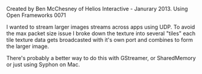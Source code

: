 Created by Ben McChesney of Helios Interactive - Janurary 2013.
Using Open Frameworks 0071

I wanted to stream larger images streams across apps using UDP. 
To avoid the max packet size issue I broke down the texture into several "tiles" each tile texture data gets broadcasted with it's own port and combines to form the larger image.

There's probably a better way to do this with GStreamer, or SharedMemory or just using Syphon on Mac. 